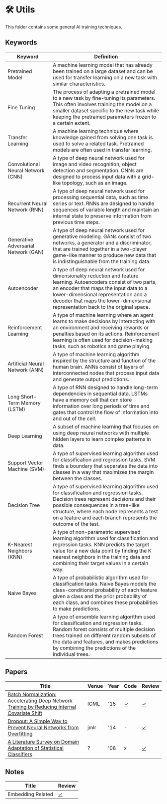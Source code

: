 #  🛠 Utils
This folder contains some general AI training techniques.
## Keywords
| Keyword | Definition |
|-|-|
|Pretrained Model | A machine learning model that has already been trained on a large dataset and can be used for transfer learning on a new task with similar characteristics. |
| Fine Tuning | The process of adapting a pretrained model to a new task by fine-tuning its parameters. This often involves training the model on a smaller dataset specific to the new task while keeping the pretrained parameters frozen to a certain extent.
| Transfer Learning | A machine learning technique where knowledge gained from solving one task is used to solve a related task. Pretrained models are often used in transfer learning.
| Convolutional Neural Network (CNN) | A type of deep neural network used for image and video recognition, object detection and segmentation. CNNs are designed to process input data with a grid-like topology, such as an image.
| Recurrent Neural Network (RNN) | A type of deep neural network used for processing sequential data, such as time series or text. RNNs are designed to handle sequences of variable length and maintain an internal state to preserve information from previous time steps.
| Generative Adversarial Network (GAN) | A type of deep neural network used for generative modeling. GANs consist of two networks, a generator and a discriminator, that are trained together in a two-player game-like manner to produce new data that is indistinguishable from the training data.
| Autoencoder | A type of deep neural network used for dimensionality reduction and feature learning. Autoencoders consist of two parts, an encoder that maps the input data to a lower-dimensional representation and a decoder that maps the lower-dimensional representation back to the original space.
| Reinforcement Learning | A type of machine learning where an agent learns to make decisions by interacting with an environment and receiving rewards or penalties based on its actions. Reinforcement learning is often used for decision-making tasks, such as robotics and game playing.
| Artificial Neural Network (ANN) | A type of machine learning algorithm inspired by the structure and function of the human brain. ANNs consist of layers of interconnected nodes that process input data and generate output predictions.| 
| Long Short-Term Memory (LSTM) | A type of RNN designed to handle long-term dependencies in sequential data. LSTMs have a memory cell that can store information over long periods of time and gates that control the flow of information into and out of the cell. |
| Deep Learning | A subset of machine learning that focuses on using deep neural networks with multiple hidden layers to learn complex patterns in data.
| Support Vector Machine (SVM) | A type of supervised learning algorithm used for classification and regression tasks. SVM finds a boundary that separates the data into classes in a way that maximizes the margin between the classes. |
| Decision Tree | A type of supervised learning algorithm used for classification and regression tasks. Decision trees represent decisions and their possible consequences in a tree-like structure, where each node represents a test on a feature and each branch represents the outcome of the test. |
| K-Nearest Neighbors (KNN) | A type of non-parametric supervised learning algorithm used for classification and regression tasks. KNN predicts the target value for a new data point by finding the K nearest neighbors in the training data and combining their target values in a certain way. |
| Naive Bayes | A type of probabilistic algorithm used for classification tasks. Naive Bayes models the class-conditional probability of each feature given a class and the prior probability of each class, and combines these probabilities to make predictions. |
| Random Forest | A type of ensemble learning algorithm used for classification and regression tasks. Random forest consists of multiple decision trees trained on different random subsets of the data and features, and makes predictions by combining the predictions of the individual trees. |
## Papers
| Title | Venue | Year | Code | Review |
|-|-|-|-|-|
| [Batch Normalization: Accelerating Deep Network Training by Reducing Internal Covariate Shift](http://proceedings.mlr.press/v37/ioffe15.html) | ICML | '15 | [✓](https://pytorch.org/docs/stable/generated/torch.nn.BatchNorm2d.html) | [✓](./batch_norm/) |
| [Dropout: A Simple Way to Prevent Neural Networks from Overfitting]() | jmlr | '14 | - | [✓](./dropout/) |
| [A Literature Survey on Domain Adaptation of Statistical Classifiers](http://www.mysmu.edu/faculty/jingjiang/papers/da_survey.pdf)| ? | '08 | x | [✓](./domain_adaptation_survey/)|

## Notes
| Title | Review |
|-|-|
| Embedding Related | [✓](./embed/) |
